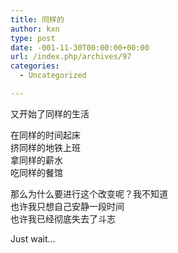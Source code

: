 ```yaml
---
title: 同样的
author: kxn
type: post
date: -001-11-30T00:00:00+00:00
url: /index.php/archives/97
categories:
  - Uncategorized

---
```

又开始了同样的生活

在同样的时间起床  
挤同样的地铁上班  
拿同样的薪水  
吃同样的餐馆

那么为什么要进行这个改变呢？我不知道  
也许我只想自己安静一段时间  
也许我已经彻底失去了斗志

Just wait&#8230;